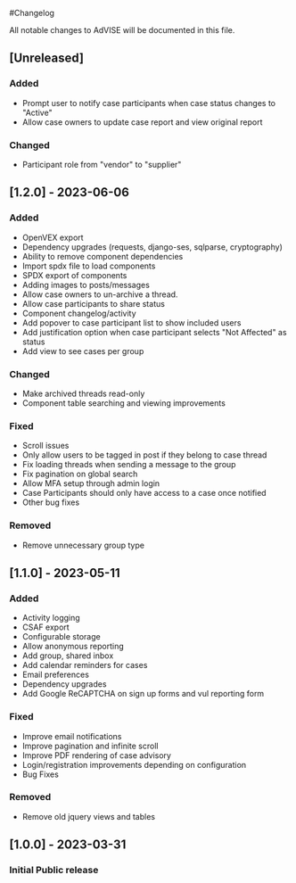 #Changelog

All notable changes to AdVISE will be documented in this file.

## [Unreleased]

### Added

- Prompt user to notify case participants when case status changes to "Active"
- Allow case owners to update case report and view original report

### Changed

- Participant role from "vendor" to "supplier"

## [1.2.0] - 2023-06-06

### Added

- OpenVEX export
- Dependency upgrades (requests, django-ses, sqlparse, cryptography)
- Ability to remove component dependencies
- Import spdx file to load components
- SPDX export of components
- Adding images to posts/messages
- Allow case owners to un-archive a thread.
- Allow case participants to share status
- Component changelog/activity
- Add popover to case participant list to show included users
- Add justification option when case participant selects "Not Affected" as status
- Add view to see cases per group

### Changed

- Make archived threads read-only
- Component table searching and viewing improvements

### Fixed

- Scroll issues
- Only allow users to be tagged in post if they belong to case thread
- Fix loading threads when sending a message to the group
- Fix pagination on global search
- Allow MFA setup through admin login
- Case Participants should only have access to a case once notified
- Other bug fixes

### Removed

- Remove unnecessary group type

## [1.1.0] - 2023-05-11

### Added

- Activity logging
- CSAF export
- Configurable storage
- Allow anonymous reporting
- Add group, shared inbox
- Add calendar reminders for cases
- Email preferences
- Dependency upgrades
- Add Google ReCAPTCHA on sign up forms and vul reporting form

### Fixed

- Improve email notifications
- Improve pagination and infinite scroll
- Improve PDF rendering of case advisory
- Login/registration improvements depending on configuration
- Bug Fixes

### Removed

- Remove old jquery views and tables

## [1.0.0] - 2023-03-31

### Initial Public release
